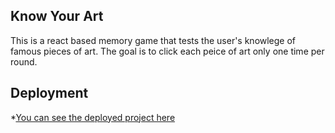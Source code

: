 ## Know Your Art

This is a react based memory game that tests the user's knowlege of famous pieces of art.  The goal is to click each peice of art only one time per round. 

## Deployment
*[You can see the deployed project here](https://ahennesen.github.io/ReactClickGame/)



